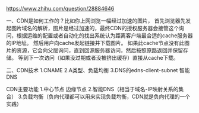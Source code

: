 https://www.zhihu.com/question/28884646

一、CDN是如何工作的？比如你上网浏览一幅经过加速的图片，
首先浏览器先发起图片域名的解析，图片是经过加速的，最终CDN的授权服务器会接管这个询问，根据运维的配置或者自动化的找出系统认为距离客户端最合适的cache服务器的IP地址。
然后用户向cache发起链接并下载图片。
如果此cache节点没有此图片的资源，它会向父层询问，直到回源服务器访问，然后按照原路返回并保留存储。
等到下一次访问（如果没过期或者没被挤出缓存）直接从cache下载。

二、CDN技术
1.CNAME
2.A类型、负载均衡
3.DNS的edns-client-subnet
智能DNS


CDN主要功能
1.中心节点 边缘节点
2.智能DNS（相当于域名-IP映射关系的集合）
3.负载均衡（负向代理都可以用来实现负载均衡，CDN就是负向代理的一个实践）